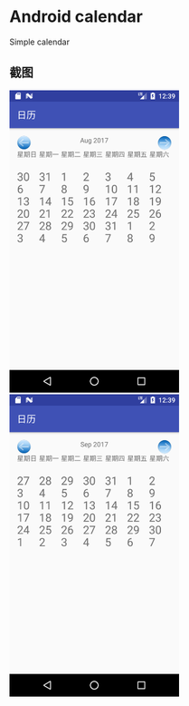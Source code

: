 # Android calendar
Simple calendar
## 截图
<img width="300dp" src="https://github.com/nwtccss/picture-/blob/master/Screenshot_1506256763.png"/>
<img width="300dp" src="https://github.com/nwtccss/picture-/blob/master/Screenshot_1506256792.png"/>
